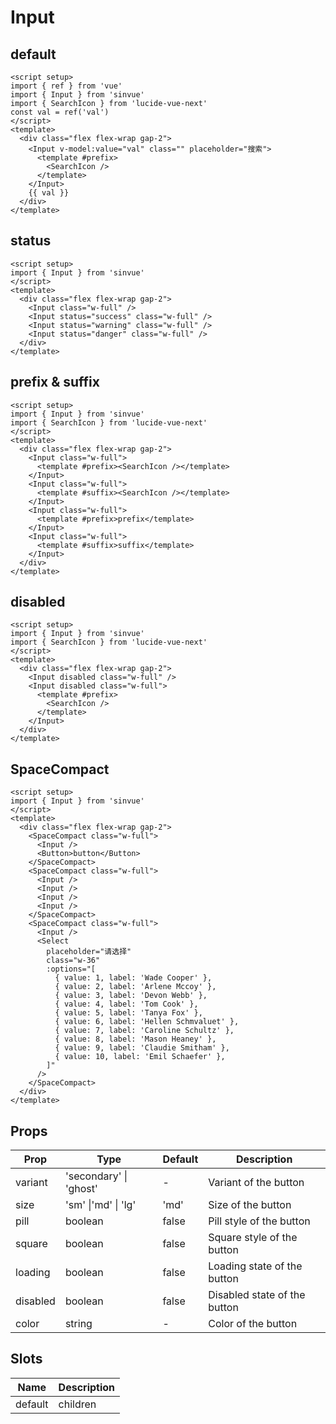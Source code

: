 # Input

## default

```vue demo
<script setup>
import { ref } from 'vue'
import { Input } from 'sinvue'
import { SearchIcon } from 'lucide-vue-next'
const val = ref('val')
</script>
<template>
  <div class="flex flex-wrap gap-2">
    <Input v-model:value="val" class="" placeholder="搜索">
      <template #prefix>
        <SearchIcon />
      </template>
    </Input>
    {{ val }}
  </div>
</template>
```

## status

```vue demo
<script setup>
import { Input } from 'sinvue'
</script>
<template>
  <div class="flex flex-wrap gap-2">
    <Input class="w-full" />
    <Input status="success" class="w-full" />
    <Input status="warning" class="w-full" />
    <Input status="danger" class="w-full" />
  </div>
</template>
```

## prefix & suffix

```vue demo
<script setup>
import { Input } from 'sinvue'
import { SearchIcon } from 'lucide-vue-next'
</script>
<template>
  <div class="flex flex-wrap gap-2">
    <Input class="w-full">
      <template #prefix><SearchIcon /></template>
    </Input>
    <Input class="w-full">
      <template #suffix><SearchIcon /></template>
    </Input>
    <Input class="w-full">
      <template #prefix>prefix</template>
    </Input>
    <Input class="w-full">
      <template #suffix>suffix</template>
    </Input>
  </div>
</template>
```

## disabled

```vue demo
<script setup>
import { Input } from 'sinvue'
import { SearchIcon } from 'lucide-vue-next'
</script>
<template>
  <div class="flex flex-wrap gap-2">
    <Input disabled class="w-full" />
    <Input disabled class="w-full">
      <template #prefix>
        <SearchIcon />
      </template>
    </Input>
  </div>
</template>
```

## SpaceCompact

```vue demo
<script setup>
import { Input } from 'sinvue'
</script>
<template>
  <div class="flex flex-wrap gap-2">
    <SpaceCompact class="w-full">
      <Input />
      <Button>button</Button>
    </SpaceCompact>
    <SpaceCompact class="w-full">
      <Input />
      <Input />
      <Input />
      <Input />
    </SpaceCompact>
    <SpaceCompact class="w-full">
      <Input />
      <Select
        placeholder="请选择"
        class="w-36"
        :options="[
          { value: 1, label: 'Wade Cooper' },
          { value: 2, label: 'Arlene Mccoy' },
          { value: 3, label: 'Devon Webb' },
          { value: 4, label: 'Tom Cook' },
          { value: 5, label: 'Tanya Fox' },
          { value: 6, label: 'Hellen Schmvaluet' },
          { value: 7, label: 'Caroline Schultz' },
          { value: 8, label: 'Mason Heaney' },
          { value: 9, label: 'Claudie Smitham' },
          { value: 10, label: 'Emil Schaefer' },
        ]"
      />
    </SpaceCompact>
  </div>
</template>
```

## Props

| Prop     | Type                   | Default | Description                  |
| -------- | ---------------------- | ------- | ---------------------------- |
| variant  | 'secondary' \| 'ghost' | -       | Variant of the button        |
| size     | 'sm' \|'md' \| 'lg'    | 'md'    | Size of the button           |
| pill     | boolean                | false   | Pill style of the button     |
| square   | boolean                | false   | Square style of the button   |
| loading  | boolean                | false   | Loading state of the button  |
| disabled | boolean                | false   | Disabled state of the button |
| color    | string                 | -       | Color of the button          |

## Slots

| Name    | Description |
| ------- | ----------- |
| default | children    |
